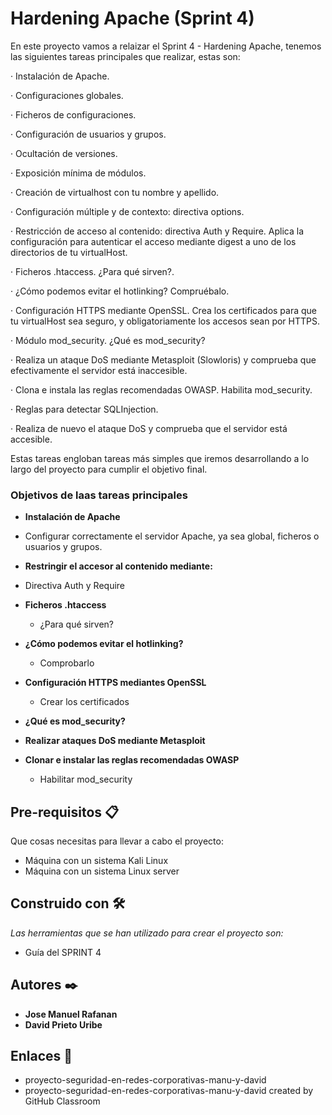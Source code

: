 # Hardening Apache (Sprint 4)

En este proyecto vamos a relaizar el Sprint 4 - Hardening Apache, tenemos las siguientes tareas principales que realizar, estas son:

· Instalación de Apache.

· Configuraciones globales.

· Ficheros de configuraciones.

· Configuración de usuarios y grupos.

· Ocultación de versiones. 

· Exposición mínima de módulos.

· Creación de virtualhost con tu nombre y apellido.

· Configuración múltiple y de contexto: directiva options.

· Restricción de acceso al contenido: directiva Auth y Require. Aplica la configuración para autenticar el acceso mediante digest a uno de los directorios de tu virtualHost.

· Ficheros .htaccess. ¿Para qué sirven?.

· ¿Cómo podemos evitar el hotlinking? Compruébalo.

· Configuración HTTPS mediante OpenSSL. Crea los certificados para que tu virtualHost sea seguro, y obligatoriamente los accesos sean por HTTPS.

· Módulo mod_security. ¿Qué es mod_security?

· Realiza un ataque DoS mediante Metasploit (Slowloris) y comprueba que efectivamente el servidor está inaccesible.

· Clona e instala las reglas recomendadas OWASP. Habilita mod_security.

· Reglas para detectar SQLInjection.

· Realiza de nuevo el ataque DoS y comprueba que el servidor está accesible.

Estas tareas engloban tareas más simples que iremos desarrollando a lo largo del proyecto para cumplir el objetivo final.

### Objetivos de laas tareas principales  ###

* **Instalación de Apache** 

 - Configurar correctamente el servidor Apache, ya sea global, ficheros o usuarios y grupos.
 
 * **Restringir el accesor al contenido mediante:**
 
 - Directiva Auth y Require

* **Ficheros .htaccess**

   - ¿Para qué sirven?
   
* **¿Cómo podemos evitar el hotlinking?**

   - Comprobarlo
   
* **Configuración HTTPS mediantes OpenSSL**

   - Crear los certificados

* **¿Qué es mod_security?**

* **Realizar ataques DoS mediante Metasploit**

* **Clonar e instalar las reglas recomendadas OWASP**

   - Habilitar mod_security

## Pre-requisitos 📋
Que cosas necesitas para llevar a cabo el proyecto:

* Máquina con un sistema Kali Linux
* Máquina con un sistema Linux server

## Construido con 🛠️

_Las herramientas que se han utilizado para crear el proyecto son:_

* Guía del SPRINT 4

## Autores ✒️

* **Jose Manuel Rafanan** 
* **David Prieto Uribe**

## Enlaces  📖

* proyecto-seguridad-en-redes-corporativas-manu-y-david
* proyecto-seguridad-en-redes-corporativas-manu-y-david created by GitHub Classroom
